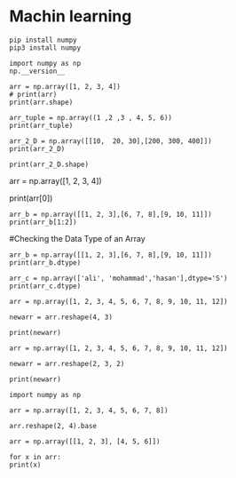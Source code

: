 # Machin learning

<!--  Install Numpy:Install it using this command:
 pip
 pip3 -->
    pip install numpy
    pip3 install numpy
        
<!--  Import Numpy : show version numpy
 NumPy is usually imported under the np alias. -->

    import numpy as np
    np.__version__

<!--  Create a new arrray by Numpy -->
    arr = np.array([1, 2, 3, 4])
    # print(arr)
    print(arr.shape)


<!-- # Use a tuple to create a NumPy array: -->

    arr_tuple = np.array((1 ,2 ,3 , 4, 5, 6))
    print(arr_tuple)
 
<!-- # ایجاد آرایه دو بعدی -->

    arr_2_D = np.array([[10,  20, 30],[200, 300, 400]])
    print(arr_2_D)
        
<!-- # (shape) برای نمایش تعداد بعد آرایه -->

    print(arr_2_D.shape)
 

<!-- # دسترسی به عناصر آرایه ها  -->
   arr = np.array([1, 2, 3, 4])

   print(arr[0])

<!-- # Slicing arrays برش آرایه ها
# Slicing in python means taking elements from one given index to another given index.

# We pass slice instead of index like this: [start:end].

# We can also define the step, like this: [start:end:step]. -->
    arr_b = np.array([[1, 2, 3],[6, 7, 8],[9, 10, 11]])
    print(arr_b[1:2])

#Checking the Data Type of an Array

    arr_b = np.array([[1, 2, 3],[6, 7, 8],[9, 10, 11]])
    print(arr_b.dtype)
<!-- # Data Types in NumPy
# NumPy has some extra data types, and refer to data types with one character, like i for integers, u for unsigned integers etc.

# Below is a list of all data types in NumPy and the characters used to represent them.

# i - integer
# b - boolean
# u - unsigned integer
# f - float
# c - complex float
# m - timedelta
# M - datetime
# O - object
# S - string
# U - unicode string
# V - fixed chunk of memory for other type ( void )
# Create an array with data type String: -->
    arr_c = np.array(['ali', 'mohammad','hasan'],dtype='S')
    print(arr_c.dtype)

<!-- # Reshape Numpy -->
<!-- # Convert the following 1-D array with 12 elements into a 2-D array. -->

<!-- # The outermost dimension will have 4 arrays, each with 3 elements: -->
    arr = np.array([1, 2, 3, 4, 5, 6, 7, 8, 9, 10, 11, 12])

    newarr = arr.reshape(4, 3)

    print(newarr)

<!-- # Convert the following 1-D array with 12 elements into a 3-D array. -->

<!-- # The outermost dimension will have 2 arrays that contains 3 arrays, each with 2 elements: -->
    arr = np.array([1, 2, 3, 4, 5, 6, 7, 8, 9, 10, 11, 12])

    newarr = arr.reshape(2, 3, 2)
   
    print(newarr)


<!-- # Check if the returned array is a copy or a view: -->

    import numpy as np

    arr = np.array([1, 2, 3, 4, 5, 6, 7, 8])

    arr.reshape(2, 4).base

<!-- # Iterate on the elements of the following 2-D array: -->

    arr = np.array([[1, 2, 3], [4, 5, 6]])

    for x in arr:
    print(x)
